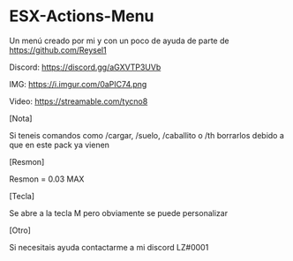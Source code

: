 # ESX-Actions-Menu
Un menú creado por mi y con un poco de ayuda de parte de https://github.com/Reysel1

Discord: https://discord.gg/aGXVTP3UVb

IMG: https://i.imgur.com/0aPIC74.png

Video: https://streamable.com/tycno8

[Nota]

Si teneis comandos como /cargar, /suelo, /caballito o /th borrarlos debido a que en este pack ya vienen

[Resmon]

Resmon = 0.03 MAX

[Tecla]

Se abre a la tecla M pero obviamente se puede personalizar

[Otro]

Si necesitais ayuda contactarme a mi discord LZ#0001
